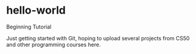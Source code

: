 # hello-world
Beginning Tutorial 

Just getting started with Git, hoping to upload several projects from CS50 and other programming courses here.
